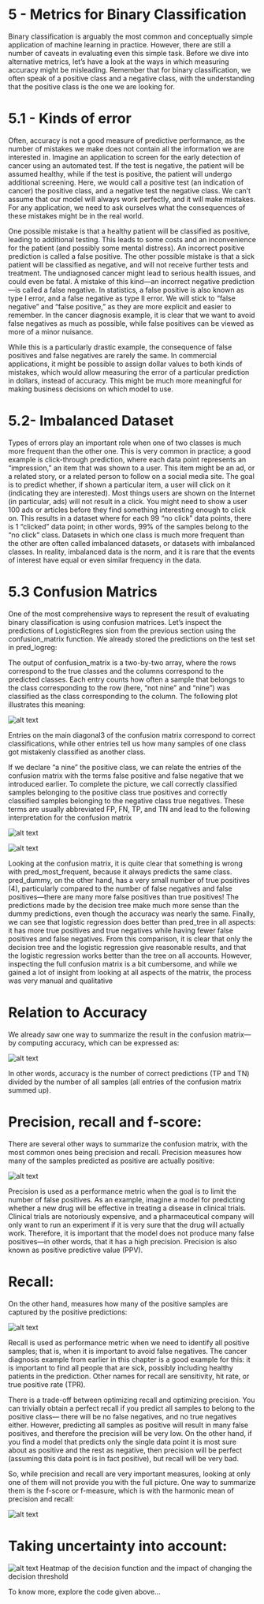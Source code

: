 # 5 - Metrics for Binary Classification

Binary classification is arguably the most common and conceptually simple application of machine learning in practice. However, there are still a number of caveats in evaluating even this simple task. Before we dive into alternative metrics, let’s have a look at the ways in which measuring accuracy might be misleading. Remember that for binary classification, we often speak of a positive class and a negative class, with the understanding that the positive class is the one we are looking for.

# 5.1 - Kinds of error

Often, accuracy is not a good measure of predictive performance, as the number of mistakes we make does not contain all the information we are interested in. Imagine an application to screen for the early detection of cancer using an automated test. If the test is negative, the patient will be assumed healthy, while if the test is positive, the patient will undergo additional screening. Here, we would call a positive test (an indication of cancer) the positive class, and a negative test the negative class. We can’t assume that our model will always work perfectly, and it will make mistakes. For any application, we need to ask ourselves what the consequences of these mistakes
might be in the real world. 

One possible mistake is that a healthy patient will be classified as positive, leading to additional testing. This leads to some costs and an inconvenience for the patient (and possibly some mental distress). An incorrect positive prediction is called a false positive. The other possible mistake is that a sick patient will be classified as negative, and will not receive further tests and treatment. The undiagnosed cancer might lead to serious health issues, and could even be fatal. A mistake of this kind—an incorrect negative prediction—is called a false negative. In statistics, a false positive is also known as type I error, and a false negative as type II error. We will stick to “false negative” and “false positive,” as they are more explicit and easier to remember. In the cancer diagnosis example, it is clear that we want to avoid false negatives as much as possible, while false positives can be viewed as more of a minor nuisance. 

While this is a particularly drastic example, the consequence of false positives and false negatives are rarely the same. In commercial applications, it might be possible to assign dollar values to both kinds of mistakes, which would allow measuring the error of a particular prediction in dollars, instead of accuracy. This might be much more meaningful for making business decisions on which model to use.


# 5.2-  Imbalanced Dataset

Types of errors play an important role when one of two classes is much more frequent than the other one. This is very common in practice; a good example is click-through prediction, where each data point represents an “impression,” an item that was shown to a user. This item might be an ad, or a related story, or a related person to follow on a social media site. The goal is to predict whether, if shown a particular item, a user will click on it (indicating they are interested). Most things users are shown on the Internet (in particular, ads) will not result in a click. You might need to show a user 100 ads or articles before they find something interesting enough to click on. This results in a dataset where for each 99 “no click” data points, there is 1 “clicked” data point; in other words, 99% of the samples belong to the “no click” class. Datasets in which one class is much more frequent than the other are often called imbalanced datasets, or datasets with imbalanced classes. In reality, imbalanced data is the norm, and it is rare that the events of interest have equal or even similar frequency in the data. 


# 5.3 Confusion Matrics

One of the most comprehensive ways to represent the result of evaluating binary classification is using confusion matrices. Let’s inspect the predictions of LogisticRegres sion from the previous section using the confusion_matrix function. We already stored the predictions on the test set in pred_logreg:

The output of confusion_matrix is a two-by-two array, where the rows correspond to the true classes and the columns correspond to the predicted classes. Each entry counts how often a sample that belongs to the class corresponding to the row (here, “not nine” and “nine”) was classified as the class corresponding to the column. The following plot illustrates this meaning:

![alt text](https://github.com/manish29071998/Introduction-to-Machine-Learning-with-Python/blob/master/5%20-%20Model%20Evaluation%20and%20Improvement/images/img1.PNG)

Entries on the main diagonal3 of the confusion matrix correspond to correct classifications, while other entries tell us how many samples of one class got mistakenly classified as another class. 

If we declare “a nine” the positive class, we can relate the entries of the confusion matrix with the terms false positive and false negative that we introduced earlier. To complete the picture, we call correctly classified samples belonging to the positive class true positives and correctly classified samples belonging to the negative class true negatives. These terms are usually abbreviated FP, FN, TP, and TN and lead to the following interpretation for the confusion matrix 

![alt text](https://github.com/manish29071998/Introduction-to-Machine-Learning-with-Python/blob/master/5%20-%20Model%20Evaluation%20and%20Improvement/images/img2.PNG)

![alt text](https://github.com/manish29071998/Introduction-to-Machine-Learning-with-Python/blob/master/5%20-%20Model%20Evaluation%20and%20Improvement/images/img3.PNG)

Looking at the confusion matrix, it is quite clear that something is wrong with pred_most_frequent, because it always predicts the same class. pred_dummy, on the other hand, has a very small number of true positives (4), particularly compared to the number of false negatives and false positives—there are many more false positives than true positives! The predictions made by the decision tree make much more sense than the dummy predictions, even though the accuracy was nearly the same. Finally, we can see that logistic regression does better than pred_tree in all aspects: it has more true positives and true negatives while having fewer false positives and false negatives. From this comparison, it is clear that only the decision tree and the logistic regression give reasonable results, and that the logistic regression works better than the tree on all accounts. However, inspecting the full confusion matrix is a bit cumbersome, and while we gained a lot of insight from looking at all aspects of the matrix, the process was very manual and qualitative

# Relation to Accuracy
 We already saw one way to summarize the result in the confusion matrix—by computing accuracy, which can be expressed as: 
 
 ![alt text](https://github.com/manish29071998/Introduction-to-Machine-Learning-with-Python/blob/master/5%20-%20Model%20Evaluation%20and%20Improvement/images/img4.PNG)
 
 In other words, accuracy is the number of correct predictions (TP and TN) divided by the number of all samples (all entries of the confusion matrix summed up). 
 
 # Precision, recall and f-score: 
 There are several other ways to summarize the confusion matrix, with the most common ones being precision and recall. Precision measures how many of the samples predicted as positive are actually positive:

 ![alt text](https://github.com/manish29071998/Introduction-to-Machine-Learning-with-Python/blob/master/5%20-%20Model%20Evaluation%20and%20Improvement/images/img5.PNG)
 
 Precision is used as a performance metric when the goal is to limit the number of false positives. As an example, imagine a model for predicting whether a new drug will be effective in treating a disease in clinical trials. Clinical trials are notoriously expensive, and a pharmaceutical company will only want to run an experiment if it is very sure that the drug will actually work. Therefore, it is important that the model does not produce many false positives—in other words, that it has a high precision. Precision is also known as positive predictive value (PPV). 
 
 # Recall:
 On the other hand, measures how many of the positive samples are captured by the positive predictions: 
 
 ![alt text](https://github.com/manish29071998/Introduction-to-Machine-Learning-with-Python/blob/master/5%20-%20Model%20Evaluation%20and%20Improvement/images/img6.PNG)
 
 Recall is used as performance metric when we need to identify all positive samples; that is, when it is important to avoid false negatives. The cancer diagnosis example from earlier in this chapter is a good example for this: it is important to find all people that are sick, possibly including healthy patients in the prediction. Other names for recall are sensitivity, hit rate, or true positive rate (TPR). 
 
 There is a trade-off between optimizing recall and optimizing precision. You can trivially obtain a perfect recall if you predict all samples to belong to the positive class— there will be no false negatives, and no true negatives either. However, predicting all samples as positive will result in many false positives, and therefore the precision will be very low. On the other hand, if you find a model that predicts only the single data point it is most sure about as positive and the rest as negative, then precision will be perfect (assuming this data point is in fact positive), but recall will be very bad.


So, while precision and recall are very important measures, looking at only one of them will not provide you with the full picture. One way to summarize them is the f-score or f-measure, which is with the harmonic mean of precision and recall: 


 ![alt text](https://github.com/manish29071998/Introduction-to-Machine-Learning-with-Python/blob/master/5%20-%20Model%20Evaluation%20and%20Improvement/images/img7.PNG)
 
 # Taking uncertainty into account:
 
 ![alt text](https://github.com/manish29071998/Introduction-to-Machine-Learning-with-Python/blob/master/5%20-%20Model%20Evaluation%20and%20Improvement/images/img8.PNG) 
   Heatmap of the decision function and the impact of changing the decision threshold

To know more, explore the code given above...
